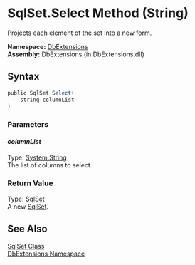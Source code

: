 SqlSet.Select Method (String)
=============================
Projects each element of the set into a new form.

**Namespace:** [DbExtensions][1]  
**Assembly:** DbExtensions (in DbExtensions.dll)

Syntax
------

```csharp
public SqlSet Select(
	string columnList
)
```

### Parameters

#### *columnList*
Type: [System.String][2]  
The list of columns to select.

### Return Value
Type: [SqlSet][3]  
A new [SqlSet][3].

See Also
--------
[SqlSet Class][3]  
[DbExtensions Namespace][1]  

[1]: ../README.md
[2]: http://msdn.microsoft.com/en-us/library/s1wwdcbf
[3]: README.md